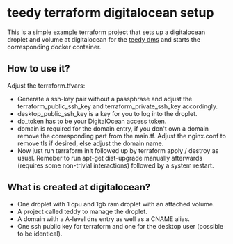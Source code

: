 # teedy terraform digitalocean setup

This is a simple example terraform project that sets up a digitalocean droplet and volume at digitalocean for the [teedy dms](https://github.com/sismics/docs) and starts the corresponding docker container.

## How to use it?
Adjust the terraform.tfvars:
* Generate a ssh-key pair without a passphrase and adjust the terraform_public_ssh_key and terraform_private_ssh_key accordingly.
* desktop_public_ssh_key is a key for you to log into the droplet.
* do_token has to be your DigitalOcean access token.
* domain is required for the domain entry, if you don't own a domain remove the corresponding part from the main.tf.
Adjust the nginx.conf to remove tls if desired, else adjust the domain name.
* Now just run terraform init followed up by terraform apply / destroy as usual. Remeber to run apt-get dist-upgrade manually afterwards (requires some non-trivial interactions) followed by a system restart.

## What is created at digitalocean?
* One droplet with 1 cpu and 1gb ram droplet with an attached volume.
* A project called teddy to manage the droplet.
* A domain with a A-level dns entry as well as a CNAME alias.
* One ssh public key for terraform and one for the desktop user (possible to be identical).

